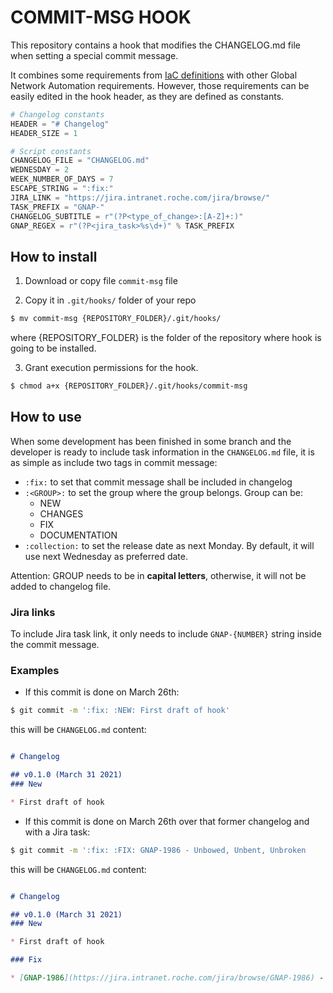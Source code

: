 # COMMIT-MSG HOOK

This repository contains a hook that modifies the CHANGELOG.md file when setting a special commit message.

It combines some requirements from [IaC definitions](https://bitbk.roche.com/projects/ITG/repos/idlc/browse/templates/iac_CHANGELOG.md) with other Global Network Automation requirements. However, those requirements can be easily edited in the hook header, as they are defined as constants.

```python
# Changelog constants
HEADER = "# Changelog"
HEADER_SIZE = 1

# Script constants
CHANGELOG_FILE = "CHANGELOG.md"
WEDNESDAY = 2
WEEK_NUMBER_OF_DAYS = 7
ESCAPE_STRING = ":fix:"
JIRA_LINK = "https://jira.intranet.roche.com/jira/browse/"
TASK_PREFIX = "GNAP-"
CHANGELOG_SUBTITLE = r"(?P<type_of_change>:[A-Z]+:)"
GNAP_REGEX = r"(?P<jira_task>%s\d+)" % TASK_PREFIX
```

## How to install

1. Download or copy file `commit-msg` file

2. Copy it in `.git/hooks/` folder of your repo
```bash
$ mv commit-msg {REPOSITORY_FOLDER}/.git/hooks/
```

where {REPOSITORY_FOLDER} is the folder of the repository where hook is going to be installed.

3. Grant execution permissions for the hook.
```bash
$ chmod a+x {REPOSITORY_FOLDER}/.git/hooks/commit-msg
```

## How to use

When some development has been finished in some branch and the developer is ready to include task information in the `CHANGELOG.md` file, it is as simple as include two tags in commit message:
* `:fix:` to set that commit message shall be included in changelog
* `:<GROUP>:` to set the group where the group belongs. Group can be:
    * NEW
    * CHANGES
    * FIX
    * DOCUMENTATION
* `:collection:` to set the release date as next Monday. By default, it will use next Wednesday as preferred date.

Attention: GROUP needs to be in **capital letters**, otherwise, it will not be added to changelog file.

### Jira links

To include Jira task link, it only needs to include `GNAP-{NUMBER}` string inside the commit message.

### Examples

* If this commit is done on March 26th:

```bash
$ git commit -m ':fix: :NEW: First draft of hook'
```

this will be `CHANGELOG.md` content:
```markdown

# Changelog

## v0.1.0 (March 31 2021)
### New

* First draft of hook
```

* If this commit is done on March 26th over that former changelog and with a Jira task:

```bash
$ git commit -m ':fix: :FIX: GNAP-1986 - Unbowed, Unbent, Unbroken
```

this will be `CHANGELOG.md` content:
```markdown

# Changelog

## v0.1.0 (March 31 2021)
### New

* First draft of hook

### Fix

* [GNAP-1986](https://jira.intranet.roche.com/jira/browse/GNAP-1986) - Unbowed, Unbent, Unbroken
```
